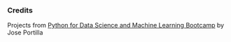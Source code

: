 ### Credits
Projects from [Python for Data Science and Machine Learning Bootcamp](https://www.udemy.com/course/python-for-data-science-and-machine-learning-bootcamp/) by Jose Portilla  
